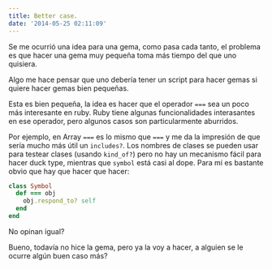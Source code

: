 ```yaml
---
title: Better case.
date: '2014-05-25 02:11:09'
---
```


Se me ocurrió una idea para una gema, como pasa cada tanto, el problema es que hacer una gema muy pequeña toma más tiempo del que uno quisiera.

Algo me hace pensar que uno debería tener un script para hacer gemas si quiere hacer gemas bien pequeñas.

Esta es bien pequeña, la idea es hacer que el operador `===` sea un poco más interesante en ruby. Ruby tiene algunas funcionalidades interasantes en ese operador, pero algunos casos son particularmente aburridos.

Por ejemplo, en Array `===` es lo mismo que `===` y me da la impresión de que sería mucho más útil un `includes?`. Los nombres de clases se pueden usar para testear clases (usando `kind_of?`) pero no hay un mecanismo fácil para hacer duck type, mientras que `symbol` está casi al dope. Para mí es bastante obvio que hay que hacer que hacer:

~~~ruby
class Symbol
  def === obj
    obj.respond_to? self
  end
end
~~~

No opinan igual?

Bueno, todavía no hice la gema, pero ya la voy a hacer, a alguien se le ocurre algún buen caso más?
